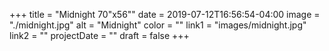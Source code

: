+++
title = "Midnight 70\"x56\""
date = 2019-07-12T16:56:54-04:00
image = "./midnight.jpg"
alt = "Midnight"
color = ""
link1 = "images/midnight.jpg"
link2 = ""
projectDate = ""
draft = false
+++
